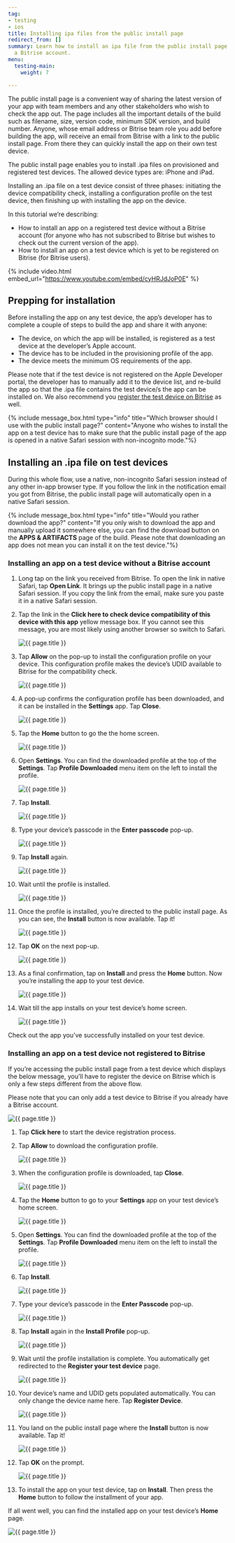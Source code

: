 ```yaml
---
tag:
- testing
- ios
title: Installing ipa files from the public install page
redirect_from: []
summary: Learn how to install an ipa file from the public install page with or without
  a Bitrise account.
menu:
  testing-main:
    weight: 7

---
```

The public install page is a convenient way of sharing the latest version of your app with team members and any other stakeholders who wish to check the app out. The page includes all the important details of the build such as filename, size, version code, minimum SDK version, and build number. Anyone, whose email address or Bitrise team role you add before building the app, will receive an email from Bitrise with a link to the public install page. From there they can quickly install the app on their own test device.

The public install page enables you to install .ipa files on provisioned and registered test devices. The allowed device types are: iPhone and iPad.

Installing an .ipa file on a test device consist of three phases: initiating the device compatibility check, installing a configuration profile on the test device, then finishing up with installing the app on the device.

In this tutorial we’re describing:

* How to install an app on a registered test device without a Bitrise account (for anyone who has not subscribed to Bitrise but wishes to check out the current version of the app).
* How to install an app on a test device which is yet to be registered on Bitrise (for Bitrise users).

{% include video.html embed_url="https://www.youtube.com/embed/cyHRJdJoP0E" %}

## Prepping for installation

Before installing the app on any test device, the app’s developer has to complete a couple of steps to build the app and share it with anyone:

* The device, on which the app will be installed, is registered as a test device at the developer’s Apple account.
* The device has to be included in the provisioning profile of the app.
* The device meets the minimum OS requirements of the app.

Please note that if the test device is not registered on the Apple Developer portal, the developer has to manually add it to the device list, and re-build the app so that the .ipa file contains the test device/s the app can be installed on. We also recommend you [register the test device on Bitrise]() as well.

{% include message_box.html type="info" title="Which browser should I use with the public install page?" content="Anyone who wishes to install the app on a test device has to make sure that the public install page of the app is opened in a native Safari session with non-incognito mode."%}

## Installing an .ipa file on test devices

During this whole flow, use a native, non-incognito Safari session instead of any other in-app browser type. If you follow the link in the notification email you got from Bitrise, the public install page will automatically open in a native Safari session.

{% include message_box.html type="info" title="Would you rather download the app?" content="If you only wish to download the app and manually upload it somewhere else, you can find the download button on the **APPS & ARTIFACTS** page of the build. Please note that downloading an app does not mean you can install it on the test device."%}

### Installing an app on a test device without a Bitrise account

 1. Long tap on the link you received from Bitrise. To open the link in native Safari, tap **Open Link**. It brings up the public install page in a native Safari session. If you copy the link from the email, make sure you paste it in a native Safari session.
 2. Tap the link in the **Click here to check device compatibility of this device with this app** yellow message box. If you cannot see this message, you are most likely using another browser so switch to Safari.

    ![{{ page.title }}](/img/3a-public-install-page-not-logged-in-bitrise-user-png.png)
 3. Tap **Allow** on the pop-up to install the configuration profile on your device. This configuration profile makes the device’s UDID available to Bitrise for the compatibility check.

    ![{{ page.title }}](/img/4a_-_configuration_profile__not_logged_in_bitrise_user__png.jpg)
 4. A pop-up confirms the configuration profile has been downloaded, and it can be installed in the **Settings** app. Tap **Close**.

    ![{{ page.title }}](/img/5a_-_configuration_profile_downloaded__not_logged_in_bitrise_user__png.jpg)
 5. Tap the **Home** button to go the the home screen.

    ![{{ page.title }}](/img/6_0_home_screen.jpg)
 6. Open **Settings**. You can find the downloaded profile at the top of the **Settings**. Tap **Profile Downloaded** menu item on the left to install the profile.

    ![{{ page.title }}](/img/step6.jpg)
 7. Tap **Install**.

    ![{{ page.title }}](/img/6_2_-_install_configuration_profile_2_png.jpg)
 8. Type your device’s passcode in the **Enter passcode** pop-up.

    ![{{ page.title }}](/img/6_3_-_install_configuration_profile_3_png.jpg)
 9. Tap **Install** again.

    ![{{ page.title }}](/img/6_4_-_install_configuration_profile_4_png.jpg)
10. Wait until the profile is installed.

    ![{{ page.title }}](/img/6_5_-_install_configuration_profile_5_png.jpg)
11. Once the profile is installed, you’re directed to the public install page. As you can see, the **Install** button is now available. Tap it!

    ![{{ page.title }}](/img/7_1_-_install_application_1_png.jpg)
12. Tap **OK** on the next pop-up.

    ![{{ page.title }}](/img/tapok.png)
13. As a final confirmation, tap on **Install** and press the **Home** button. Now you’re installing the app to your test device.

    ![{{ page.title }}](/img/7_3_-_install_application_3_png.jpg)
14. Wait till the app installs on your test device’s home screen.

    ![{{ page.title }}](/img/7_5_install_application_5_png.jpg)

Check out the app you’ve successfully installed on your test device.

### Installing an app on a test device not registered to Bitrise

If you’re accessing the public install page from a test device which displays the below message, you’ll have to register the device on Bitrise which is only a few steps different from the above flow.

Please note that you can only add a test device to Bitrise if you already have a Bitrise account.

![{{ page.title }}](/img/3b_-_public_install_page__logged_in_bitrise_user__png.jpg)

 1. Tap **Click here** to start the device registration process.
 2. Tap **Allow** to download the configuration profile.

    ![{{ page.title }}](/img/4b_-_configuration_profile__logged_in_bitrise_user__png.jpg)
 3. When the configuration profile is downloaded, tap **Close**.

    ![{{ page.title }}](/img/5b_-_configuration_profile_downloaded__logged_in_bitrise_user__png.jpg)
 4. Tap the **Home** button to go to your **Settings** app on your test device’s home screen.

    ![{{ page.title }}](/img/6_0_home_screen-1.jpg)
 5. Open **Settings**. You can find the downloaded profile at the top of the **Settings**. Tap **Profile Downloaded** menu item on the left to install the profile.

    ![{{ page.title }}](/img/step6.jpg)
 6. Tap **Install**.

    ![{{ page.title }}](/img/6_2_-_install_configuration_profile_2_png.jpg)
 7. Type your device’s passcode in the **Enter Passcode** pop-up.

    ![{{ page.title }}](/img/6_3_-_install_configuration_profile_3_png.jpg)
 8. Tap **Install** again in the **Install Profile** pop-up.

    ![{{ page.title }}](/img/6_4_-_install_configuration_profile_4_png.jpg)
 9. Wait until the profile installation is complete. You automatically get redirected to the **Register your test device** page.

    ![{{ page.title }}](/img/6_5_-_install_configuration_profile_5_png.jpg)
10. Your device’s name and UDID gets populated automatically. You can only change the device name here. Tap **Register Device**.

    ![{{ page.title }}](/img/6_6b_-_register_device_png.jpg)
11. You land on the public install page where the **Install** button is now available. Tap it!

    ![{{ page.title }}](/img/7_1_-_install_application_1_png.jpg)
12. Tap **OK** on the prompt.

    ![{{ page.title }}](/img/tapok.png)
13. To install the app on your test device, tap on **Install**. Then press the **Home** button to follow the installment of your app.

If all went well, you can find the installed app on your test device’s **Home** page.

![{{ page.title }}](/img/7_5_install_application_5_png.jpg)